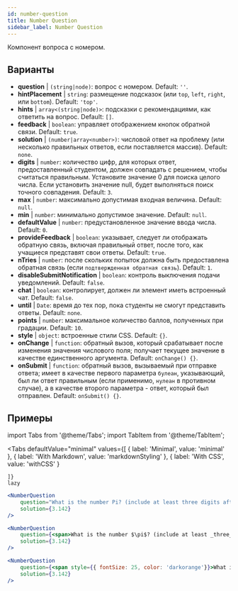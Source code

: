 ```yaml
---
id: number-question 
title: Number Question
sidebar_label: Number Question
---
```


Компонент вопроса с номером.

## Варианты

* __question__ | `(string|node)`: вопрос с номером. Default: `''`.
* __hintPlacement__ | `string`: размещение подсказок (или `top`, `left`, `right`, или `bottom`). Default: `'top'`.
* __hints__ | `array<(string|node)>`: подсказки с рекомендациями, как ответить на вопрос. Default: `[]`.
* __feedback__ | `boolean`: управляет отображением кнопок обратной связи. Default: `true`.
* __solution__ | `(number|array<number>)`: числовой ответ на проблему (или несколько правильных ответов, если поставляется массив). Default: `none`.
* __digits__ | `number`: количество цифр, для которых ответ, предоставленный студентом, должен совпадать с решением, чтобы считаться правильным. Установите значение 0 для поиска целого числа. Если установить значение null, будет выполняться поиск точного совпадения. Default: `3`.
* __max__ | `number`: максимально допустимая входная величина. Default: `null`.
* __min__ | `number`: минимально допустимое значение. Default: `null`.
* __defaultValue__ | `number`: предустановленное значение ввода числа. Default: `0`.
* __provideFeedback__ | `boolean`: указывает, следует ли отображать обратную связь, включая правильный ответ, после того, как учащиеся представят свои ответы. Default: `true`.
* __nTries__ | `number`: после скольких попыток должна быть предоставлена обратная связь (если `подтвержденная обратная связь`). Default: `1`.
* __disableSubmitNotification__ | `boolean`: контроль выключения подачи уведомлений. Default: `false`.
* __chat__ | `boolean`: контролирует, должен ли элемент иметь встроенный чат. Default: `false`.
* __until__ | `Date`: время до тех пор, пока студенты не смогут представить ответы. Default: `none`.
* __points__ | `number`: максимальное количество баллов, полученных при градации. Default: `10`.
* __style__ | `object`: встроенные стили CSS. Default: `{}`.
* __onChange__ | `function`: обратный вызов, который срабатывает после изменения значения числового поля; получает текущее значение в качестве единственного аргумента. Default: `onChange() {}`.
* __onSubmit__ | `function`: обратный вызов, вызываемый при отправке ответа; имеет в качестве первого параметра `булеан`, указывающий, был ли ответ правильным (если применимо, `нулеан` в противном случае), а в качестве второго параметра - ответ, который был отправлен. Default: `onSubmit() {}`.


## Примеры

import Tabs from '@theme/Tabs';
import TabItem from '@theme/TabItem';

<Tabs
    defaultValue="minimal"
    values={[
        { label: 'Minimal', value: 'minimal' },
        { label: 'With Markdown', value: 'markdownStyling' },
        { label: 'With CSS', value: 'withCSS' }
        
    ]}
    lazy
>

<TabItem value="minimal">

```jsx live
<NumberQuestion
    question="What is the number Pi? (include at least three digits after the decimal point)"
    solution={3.142}
/>
```
</TabItem>

<TabItem value="markdownStyling">

```jsx live
<NumberQuestion
    question={<span>What is the number $\pi$? (include at least _three_ digits after the decimal point)</span>}
    solution={3.142}
/>
```
</TabItem>

<TabItem value="withCSS">

```jsx live
<NumberQuestion
    question={<span style={{ fontSize: 25, color: 'darkorange'}}>What is the number PI - three digits after the period</span>}
    solution={3.142}
/>
```
</TabItem>

</Tabs>
